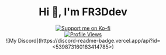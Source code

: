 <h1 align="center">Hi 👋, I'm FR3Ddev</h1>

<div align="center">
       <a href="https://ko-fi.com/fr3d__"> <img src="https://ko-fi.com/img/githubbutton_sm.svg" alt="Support me on Ko-fi"/> </a>
</div>

<div align="center">
    <a href="https://github.com/FR3Ddev"> <img src="https://komarev.com/ghpvc/?username=FR3Ddev&style=flat" alt="Profile Views"/> </a>
       
<div align="center">
![My Discord](https://discord-readme-badge.vercel.app/api?id=<539873160183414785>)
</div>

